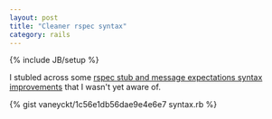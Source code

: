 ```yaml
---
layout: post
title: "Cleaner rspec syntax"
category: rails
---
```

{% include JB/setup %}

I stubled across some [rspec stub and message expectations syntax improvements]((http://teaisaweso.me/blog/2013/05/27/rspecs-new-message-expectation-syntax)) that I wasn't yet aware of.

{% gist vaneyckt/1c56e1db56dae9e4e6e7 syntax.rb %}
